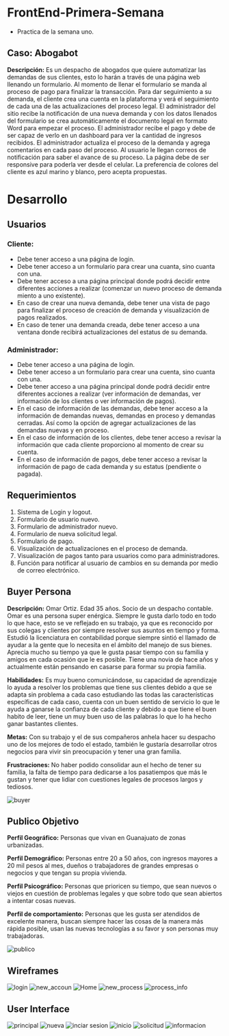 # FrontEnd-Primera-Semana
- Practica de la semana uno.

## Caso: Abogabot

 <strong>Descripción:</strong>
 Es un despacho de abogados que quiere automatizar las demandas de sus clientes, esto lo harán a través de una página web llenando un formulario. Al momento de llenar el formulario se manda al proceso de pago para finalizar la transacción. Para dar seguimiento a su demanda, el cliente crea una cuenta en la plataforma y verá el seguimiento de cada una de las actualizaciones del proceso legal. El administrador del sitio recibe la notificación de una nueva demanda y con los datos llenados del formulario se crea automáticamente el documento legal en formato Word para empezar el proceso. El administrador recibe el pago y debe de ser capaz de verlo en un dashboard para ver la cantidad de ingresos recibidos. El administrador actualiza el proceso de la demanda y agrega comentarios en cada paso del proceso. Al usuario le llegan correos de notificación para saber el avance de su proceso. La página debe de ser responsive para poderla ver desde el celular. La preferencia de colores del cliente es azul marino y blanco, pero acepta propuestas.


# Desarrollo

## Usuarios
### Cliente:
- Debe tener acceso a una página de login.
- Debe tener acceso a un formulario para crear una cuanta, sino cuanta con una.
- Debe tener acceso a una página principal donde podrá decidir entre diferentes acciones a realizar (comenzar un nuevo proceso de demanda miento a uno existente).
- En caso de crear una nueva demanda, debe tener una vista de pago para finalizar el proceso de creación de demanda y visualización de pagos realizados.
- En caso de tener una demanda creada, debe tener acceso a una ventana donde recibirá actualizaciones del estatus de su demanda.

### Administrador:
- Debe tener acceso a una página de login.
- Debe tener acceso a un formulario para crear una cuenta, sino cuanta con una.
- Debe tener acceso a una página principal donde podrá decidir entre diferentes acciones a realizar (ver información de demandas, ver información de los clientes o ver información de pagos).
- En el caso de información de las demandas, debe tener acceso a la información de demandas nuevas, demandas en proceso y demandas cerradas. Así como la opción de agregar actualizaciones de las demandas nuevas y en proceso.
- En el caso de información de los clientes, debe tener acceso a revisar la información que cada cliente proporciono al momento de crear su cuenta.
- En el caso de información de pagos, debe tener acceso a revisar la información de pago de cada demanda y su estatus (pendiente o pagada).



## Requerimientos
1. Sistema de Login y logout.
2. Formulario de usuario nuevo.
3. Formulario de administrador nuevo.
4. Formulario de nueva solicitud legal.
5. Formulario de pago.
6. Visualización de actualizaciones en el proceso de demanda.
7. Visualización de pagos tanto para usuarios como para administradores.
8. Función para notificar al usuario de cambios en su demanda por medio de correo electrónico.


## Buyer Persona
<strong>Descripción:</strong> Omar Ortiz. Edad 35 años. Socio de un despacho contable. Omar es una persona super enérgica. Siempre le gusta darlo todo en todo lo que hace, esto se ve reflejado en su trabajo, ya que es reconocido por sus colegas y clientes por siempre resolver sus asuntos en tiempo y forma. Estudió la licenciatura en contabilidad porque siempre sintió el llamado de ayudar a la gente que lo necesita en el ámbito del manejo de sus bienes. Aprecia mucho su tiempo ya que le gusta pasar tiempo con su familia y amigos en cada ocasión que le es posible. Tiene una novia de hace años y actualmente están pensando en casarse para formar su propia familia.

<strong>Habilidades:</strong> Es muy bueno comunicándose, su capacidad de aprendizaje lo ayuda a resolver los problemas que tiene sus clientes debido a que se adapta sin problema a cada caso estudiando las todas las características específicas de cada caso, cuenta con un buen sentido de servicio lo que le ayuda a ganarse la confianza de cada cliente y debido a que tiene el buen habito de leer, tiene un muy buen uso de las palabras lo que lo ha hecho ganar bastantes clientes.

<strong>Metas:</strong> Con su trabajo y el de sus compañeros anhela hacer su despacho uno de los mejores de todo el estado, también le gustaría desarrollar otros negocios para vivir sin preocupación y tener una gran familia.

<strong>Frustraciones:</strong> No haber podido consolidar aun el hecho de tener su familia, la falta de tiempo para dedicarse a los pasatiempos que más le gustan y tener que lidiar con cuestiones legales de procesos largos y tediosos.

![buyer](https://github.com/hectorhob/FrontEnd---Primera-Semana/blob/main/buyer.png)

## Publico Objetivo
<strong>Perfil Geográfico:</strong> Personas que vivan en Guanajuato de zonas urbanizadas.

<strong>Perfil Demográfico:</strong> Personas entre 20 a 50 años, con ingresos mayores a 20 mil pesos al mes, dueños o trabajadores de grandes empresas o negocios y que tengan su propia vivienda.

<strong>Perfil Psicográfico:</strong> Personas que prioricen su tiempo, que sean nuevos o viejos en cuestión de problemas legales y que sobre todo que sean abiertos a intentar cosas nuevas.

<strong>Perfil de comportamiento:</strong> Personas que les gusta ser atendidos de excelente manera, buscan siempre hacer las cosas de la manera más rápida posible, usan las nuevas tecnologías a su favor y son personas muy trabajadoras.

![publico](https://github.com/hectorhob/FrontEnd---Primera-Semana/blob/main/publico%20objetivo.png)


## Wireframes

![login](https://github.com/hectorhob/FrontEnd---Primera-Semana/blob/main/Wireframe/Login.png)
![new_accoun](https://github.com/hectorhob/FrontEnd---Primera-Semana/blob/main/Wireframe/New%20account.png)
![Home](https://github.com/hectorhob/FrontEnd---Primera-Semana/blob/main/Wireframe/Home.png)
![new_process](https://github.com/hectorhob/FrontEnd---Primera-Semana/blob/main/Wireframe/New%20process.png)
![process_info](https://github.com/hectorhob/FrontEnd---Primera-Semana/blob/main/Wireframe/Process%20info.png)


## User Interface
![principal](https://github.com/hectorhob/FrontEnd---Primera-Semana/blob/main/UI/principal.png)
![nueva](https://github.com/hectorhob/FrontEnd---Primera-Semana/blob/main/UI/crear%20cuenta.png)
![inciar sesion](https://github.com/hectorhob/FrontEnd---Primera-Semana/blob/main/UI/inicio%20sesion.png)
![inicio](https://github.com/hectorhob/FrontEnd---Primera-Semana/blob/main/UI/inicio.png)
![solicitud](https://github.com/hectorhob/FrontEnd---Primera-Semana/blob/main/UI/nueva%20solicitud.png)
![informacion](https://github.com/hectorhob/FrontEnd---Primera-Semana/blob/main/UI/informacion%20demanda.png)
